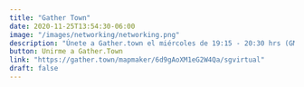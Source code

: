 ```yaml
---
title: "Gather Town"
date: 2020-11-25T13:54:30-06:00
image: "/images/networking/networking.png"
description: "Únete a Gather.town el miércoles de 19:15 - 20:30 hrs (GMT -5)."
button: Unirme a Gather.Town
link: "https://gather.town/mapmaker/6d9gAoXM1eG2W4Qa/sgvirtual"
draft: false
---
```


